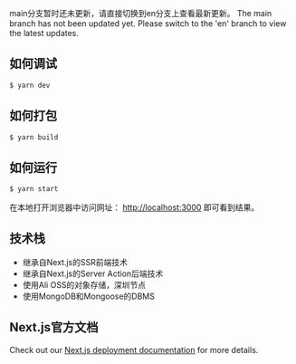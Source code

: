 main分支暂时还未更新，请直接切换到en分支上查看最新更新。
The main branch has not been updated yet. Please switch to the 'en' branch to view the latest updates.

## 如何调试

```bash
$ yarn dev
```

## 如何打包
```bash
$ yarn build
```

## 如何运行
```bash
$ yarn start
```

在本地打开浏览器中访问网址： [http://localhost:3000](http://localhost:3000) 即可看到结果。

## 技术栈

- 继承自Next.js的SSR前端技术
- 继承自Next.js的Server Action后端技术
- 使用Ali OSS的对象存储，深圳节点
- 使用MongoDB和Mongoose的DBMS


## Next.js官方文档

Check out our [Next.js deployment documentation](https://nextjs.org/docs/deployment) for more details.
